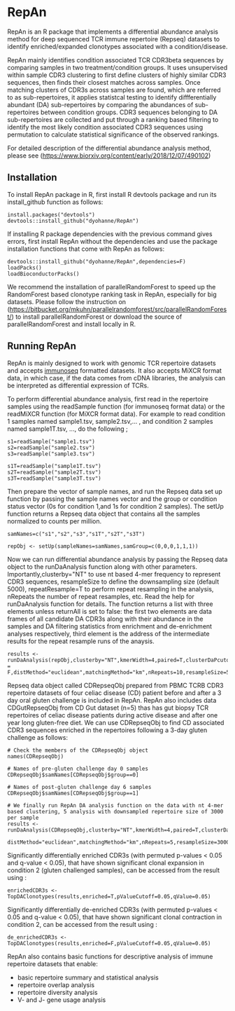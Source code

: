 # RepAn
RepAn is an R package that implements a differential abundance analysis method for deep sequenced TCR immune repertoire (Repseq) datasets to identify enriched/expanded clonotypes associated with a condition/disease.

RepAn mainly identifies condition associated TCR CDR3beta sequences by comparing samples 
in two treatment/condition groups. It uses unsupervised within sample CDR3 clustering to first define clusters of highly similar
CDR3 sequences, then finds their closest matches across samples. Once matching clusters of CDR3s across samples are found, which are
referred to as sub-repertoires, it applies statistcal testing to identify diffferentially abundant (DA) sub-repertoires by comparing
the abundances of sub-repertoires between condition groups. CDR3 sequences belonging to DA sub-repertoires are collected and 
put through a ranking based filtering to identify the most likely condition associated CDR3 sequences using permutation to calculate statistical significance of the observed rankings. 

For detailed description of the differential abundance analysis method, please see (https://www.biorxiv.org/content/early/2018/12/07/490102)

## Installation
To install RepAn package in R, first install R devtools package and run its install_github function as follows: 

```
install.packages("devtools")
devtools::install_github("dyohanne/RepAn")
```
If installing R package dependencies with the previous command gives errors, first install RepAn without the dependencies and use the package installation functions that come with RepAn as follows:

```
devtools::install_github("dyohanne/RepAn",dependencies=F)
loadPacks()
loadBioconductorPacks()
```
We recommend the installation of parallelRandomForest to speed up the RandomForest based clonotype ranking task in RepAn, especially for big datasets. Please follow the instruction on (https://bitbucket.org/mkuhn/parallelrandomforest/src/parallelRandomForest/) to install parallelRandomForest or download the source of parallelRandomForest and install locally in R.    

## Running RepAn
RepAn is mainly designed to work with genomic TCR repertoire datasets and accepts [immunoseq](https://www.adaptivebiotech.com/immunoseq) formatted datasets. It also accepts MiXCR format data, in which case, if the data comes from cDNA libraries, the analysis can be interpreted as differential expression of TCRs.

To perform differential abundance analysis, first read in the repertoire samples using the readSample function (for immunoseq format data) or the readMiXCR function (for MiXCR format data). For example to read condition 1 samples named sample1.tsv, sample2.tsv,... , and condition 2 samples named sample1T.tsv, ..., do the following ; 

```
s1=readSample("sample1.tsv")
s2=readSample("sample2.tsv")
s3=readSample("sample3.tsv")

s1T=readSample("sample1T.tsv")
s2T=readSample("sample2T.tsv")
s3T=readSample("sample3T.tsv")
```

Then prepare the vector of sample names, and run the Repseq data set up function by passing the sample names vector and the group or condition status vector (0s for condition 1,and 1s for condition 2 samples). The setUp function returns a Repseq data object that contains all the samples normalized to counts per million.

```
samNames=c("s1","s2","s3","s1T","s2T","s3T")

repObj <- setUp(sampleNames=samNames,samGroup=c(0,0,0,1,1,1))
```

Now we can run differential abundance analysis by passing the Repseq data object to the runDaAnalysis function along with other parameters. Importantly,clusterby="NT" to use nt based 4-mer frequency to represent CDR3 sequences, resampleSize to define the downsampling size (default 5000), repeatResample=T to perform repeat resampling in the analysis, nRepeats the number of repeat resamples, etc. Read the help for runDaAnalysis function for details. The function returns a list with three elements unless returnAll is set to false: the first two elements are data frames of all candidate DA CDR3s along with their abundance in the samples and DA filtering statistics from enrichment and de-enrichment analyses respectively, third element is the address of the intermediate results for the repeat resample runs of the anaysis. 

```
results <- runDaAnalysis(repObj,clusterby="NT",kmerWidth=4,paired=T,clusterDaPcutoff=0.1,positionWt = F,distMethod="euclidean",matchingMethod="km",nRepeats=10,resampleSize=5000,useProb=T,returnAll=T,nRR=1000)
```

Repseq data object called CDRepseqObj prepared from PBMC TCRB CDR3 repertoire datasets of four celiac disease (CD) patient before and after a 3 day oral gluten challenge is included in RepAn. RepAn also includes data CDGutRepseqObj from CD Gut dataset (n=5) thas has gut biopsy TCR repertoires of celiac disease patients during active disease and after one year long gluten-free diet. We can use CDRepseqObj to find CD associated CDR3 sequences enriched in the repertoires following a 3-day gluten challenge as follows:

```
# Check the members of the CDRepseqObj object
names(CDRepseqObj)

# Names of pre-gluten challenge day 0 samples
CDRepseqObj$samNames[CDRepseqObj$group==0]

# Names of post-gluten challenge day 6 samples
CDRepseqObj$samNames[CDRepseqObj$group==1]

# We finally run RepAn DA analysis function on the data with nt 4-mer based clustering, 5 analysis with downsampled repertoire size of 3000 per sample 
results <- runDaAnalysis(CDRepseqObj,clusterby="NT",kmerWidth=4,paired=T,clusterDaPcutoff=0.1,positionWt=F,
  distMethod="euclidean",matchingMethod="km",nRepeats=5,resampleSize=3000,useProb=T,returnAll=T,nRR=1000)
```

Significantly differentially enriched CDR3s (with permuted p-values < 0.05 and q-value < 0.05), that have shown significant clonal expansion in condition 2 (gluten challenged samples), can be accessed from the result using :

```
enrichedCDR3s <- TopDAClonotypes(results,enriched=T,pValueCutoff=0.05,qValue=0.05)

```

Significantly differentially de-enriched CDR3s (with permuted p-values < 0.05 and q-value < 0.05), that have shown significant clonal contraction in condition 2, can be accessed from the result using :

```
de_enrichedCDR3s <- TopDAClonotypes(results,enriched=F,pValueCutoff=0.05,qValue=0.05)
```



RepAn also contains basic functions for descriptive analysis of immune repertoire datasets that enable:
- basic repertoire summary and statistical analysis 
- repertoire overlap analysis
- repertoire diversity analysis
- V- and J- gene usage analysis



